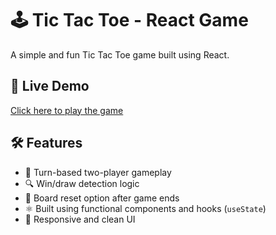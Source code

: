 # 🕹️ Tic Tac Toe - React Game

A simple and fun Tic Tac Toe game built using React. 

## 🚀 Live Demo

[Click here to play the game](https://your-live-link.com)

## 🛠️ Features

- 🔁 Turn-based two-player gameplay
- 🔍 Win/draw detection logic
- 🧼 Board reset option after game ends
- ⚛️ Built using functional components and hooks (`useState`)
- 🎨 Responsive and clean UI


